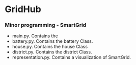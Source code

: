 # GridHub
### Minor programming - SmartGrid

- main.py. Contains the
- battery.py. Contains the battery Class.
- house.py. Contains the house Class
- district.py. Contains the district Class.
- representation.py. Contains a visualization of SmartGrid.
